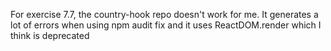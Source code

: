 For exercise 7.7, the country-hook repo doesn't work for me. It generates a lot of errors when using npm audit fix and it uses ReactDOM.render which I think is deprecated
